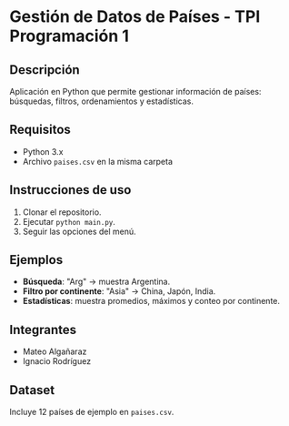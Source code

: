 # Gestión de Datos de Países - TPI Programación 1

## Descripción
Aplicación en Python que permite gestionar información de países: búsquedas, filtros, ordenamientos y estadísticas.

## Requisitos
- Python 3.x
- Archivo `paises.csv` en la misma carpeta

## Instrucciones de uso
1. Clonar el repositorio.
2. Ejecutar `python main.py`.
3. Seguir las opciones del menú.

## Ejemplos
- **Búsqueda**: "Arg" → muestra Argentina.
- **Filtro por continente**: "Asia" → China, Japón, India.
- **Estadísticas**: muestra promedios, máximos y conteo por continente.

## Integrantes
- Mateo Algañaraz
- Ignacio Rodríguez

## Dataset
Incluye 12 países de ejemplo en `paises.csv`.